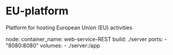 # EU-platform
Platform for hosting European Union (EU) activities


node:
    container_name: web-service-REST
    build: ./server
    ports:
      - "8080:8080"
    volumes:
      - ./server:/app